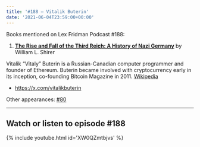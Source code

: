 ```yaml
---
title: '#188 – Vitalik Buterin'
date: '2021-06-04T23:59:00+00:00'
---
```


Books mentioned on Lex Fridman Podcast #188:

1. <b><a href="https://amzn.to/3jiYpYz" target="_blank" rel="sponsored noopener noreferrer">The Rise and Fall of the Third Reich: A History of Nazi Germany</a></b> by William L. Shirer

<!--more-->

Vitalik “Vitaly” Buterin is a Russian-Canadian computer programmer and founder of Ethereum. Buterin became involved with cryptocurrency early in its inception, co-founding Bitcoin Magazine in 2011. <a href="https://en.wikipedia.org/wiki/Vitalik_Buterin" target="_blank">Wikipedia</a>

- <a href="https://x.com/vitalikbuterin" target="_blank">https://x.com/vitalikbuterin</a>

Other appearances: [\#80](/80-vitalik-buterin/)

- - - - - -

## Watch or listen to episode #188

{% include youtube.html id='XW0QZmtbjvs' %}